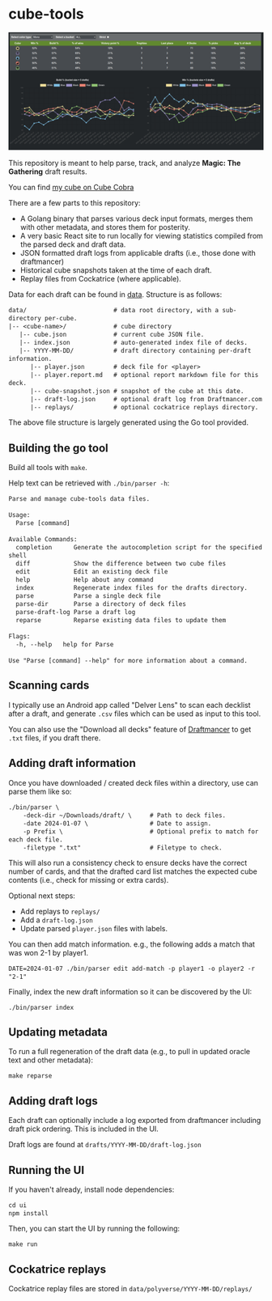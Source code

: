 # cube-tools

![frontpage](./img/title.png)

This repository is meant to help parse, track, and analyze **Magic: The Gathering** draft results.

You can find [my cube on Cube Cobra](https://cubecobra.com/cube/overview/polyversal)

There are a few parts to this repository:

- A Golang binary that parses various deck input formats, merges them with other metadata, and stores them for posterity.
- A very basic React site to run locally for viewing statistics compiled from the parsed deck and draft data.
- JSON formatted draft logs from applicable drafts (i.e., those done with draftmancer)
- Historical cube snapshots taken at the time of each draft.
- Replay files from Cockatrice (where applicable).

Data for each draft can be found in [data](data). Structure is as follows:

```
data/                        # data root directory, with a sub-directory per-cube.
|-- <cube-name>/             # cube directory
   |-- cube.json             # current cube JSON file.
   |-- index.json            # auto-generated index file of decks.
   |-- YYYY-MM-DD/           # draft directory containing per-draft information.
      |-- player.json        # deck file for <player>
      |-- player.report.md   # optional report markdown file for this deck.
      |-- cube-snapshot.json # snapshot of the cube at this date.
      |-- draft-log.json     # optional draft log from Draftmancer.com
      |-- replays/           # optional cockatrice replays directory.
```

The above file structure is largely generated using the Go tool provided.

## Building the go tool

Build all tools with `make`.

Help text can be retrieved with `./bin/parser -h`:

```
Parse and manage cube-tools data files.

Usage:
  Parse [command]

Available Commands:
  completion      Generate the autocompletion script for the specified shell
  diff            Show the difference between two cube files
  edit            Edit an existing deck file
  help            Help about any command
  index           Regenerate index files for the drafts directory.
  parse           Parse a single deck file
  parse-dir       Parse a directory of deck files
  parse-draft-log Parse a draft log
  reparse         Reparse existing data files to update them

Flags:
  -h, --help   help for Parse

Use "Parse [command] --help" for more information about a command.
```

## Scanning cards

I typically use an Android app called "Delver Lens" to scan each decklist after a draft, and generate `.csv` files which can be used as input to this tool.

You can also use the "Download all decks" feature of [Draftmancer](https://draftmancer.com/) to get `.txt` files, if you draft there.

## Adding draft information

Once you have downloaded / created deck files within a directory, use can parse them like so:

```
./bin/parser \
    -deck-dir ~/Downloads/draft/ \     # Path to deck files.
    -date 2024-01-07 \                 # Date to assign.
    -p Prefix \                        # Optional prefix to match for each deck file.
    -filetype ".txt"                   # Filetype to check.
```

This will also run a consistency check to ensure decks have the correct number of cards, and that the drafted card list matches the expected cube contents (i.e., check for missing or extra cards).

Optional next steps:

- Add replays to `replays/`
- Add a `draft-log.json`
- Update parsed `player.json` files with labels.

You can then add match information. e.g., the following adds a match that was won 2-1 by player1.

```
DATE=2024-01-07 ./bin/parser edit add-match -p player1 -o player2 -r "2-1"
```

Finally, index the new draft information so it can be discovered by the UI:

```
./bin/parser index
```

## Updating metadata

To run a full regeneration of the draft data (e.g., to pull in updated oracle text and other metadata):

```
make reparse
```

## Adding draft logs

Each draft can optionally include a log exported from draftmancer including draft pick ordering. This is included in the UI.

Draft logs are found at `drafts/YYYY-MM-DD/draft-log.json`

## Running the UI

If you haven't already, install node dependencies:

```
cd ui
npm install
```

Then, you can start the UI by running the following:

```
make run
```

## Cockatrice replays

Cockatrice replay files are stored in `data/polyverse/YYYY-MM-DD/replays/`

